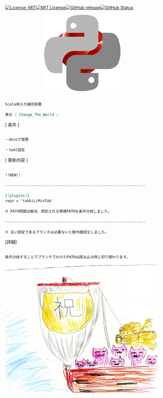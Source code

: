 [![License: MIT](https://img.shields.io/badge/License-MIT-yellow.svg)](https://opensource.org/licenses/MIT)[![MIT License](http://img.shields.io/badge/license-MIT-blue.svg?style=flat)](LICENSE)[![GitHub release](https://img.shields.io/github/release/takkii/MinTab.svg?style=flat)](GitHub)[![GitHub Status](https://img.shields.io/github/last-commit/takkii/MinTab.svg?style=flat)](GitHub)

<div align="center"><img src="https://github.com/takkii/Bignyanco/blob/master/images/python_ruby.gif" alt="PythonとRuby" title="logo"></div>

```markdown

Scala用入力補完辞書

表示 [ Change_The_World ]

```

[ 条件 ]

```markdown

・deinで管理

・toml設定

```

[ 更新内容 ]

```markdown

!!NEW!!

----------------------------------------------------------------

[[plugins]]
repo = 'takkii/MinTab'

※ PATH問題は解決、想定される環境PATHを条件分岐しました。

----------------------------------------------------------------

※ 古い設定であるブランチは必要ないと動作確認をしました。

```

[詳細]

```markdown

条件分岐することでブランチでわけたPATHは読み込み時に切り替わります。

```

![にゃにゃ福の神](https://github.com/takkii/MinTab/blob/master/images/nyanya.jpg)

